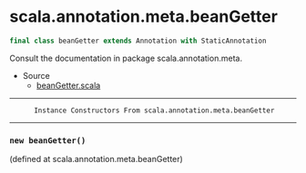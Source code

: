 
#                       scala.annotation.meta.beanGetter                       #

```scala
final class beanGetter extends Annotation with StaticAnnotation
```

Consult the documentation in package scala.annotation.meta.

* Source
  * [beanGetter.scala](https://github.com/scala/scala/tree/6d09a1ba5f/src/library/scala/annotation/meta/beanGetter.scala#L1)


--------------------------------------------------------------------------------
          Instance Constructors From scala.annotation.meta.beanGetter
--------------------------------------------------------------------------------


### `new beanGetter()`                                                       ###
(defined at scala.annotation.meta.beanGetter)

